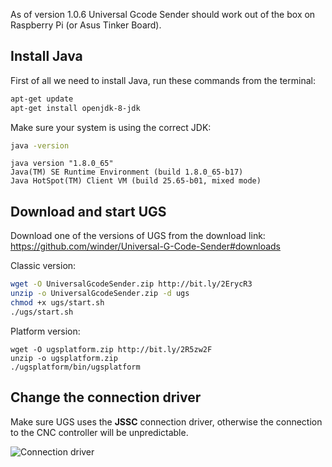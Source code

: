 As of version 1.0.6 Universal Gcode Sender should work out of the box on Raspberry Pi (or Asus Tinker Board).

## Install Java
First of all we need to install Java, run these commands from the terminal: 
```bash
apt-get update
apt-get install openjdk-8-jdk
```

Make sure your system is using the correct JDK:
```bash
java -version
```

```
java version "1.8.0_65"
Java(TM) SE Runtime Environment (build 1.8.0_65-b17)
Java HotSpot(TM) Client VM (build 25.65-b01, mixed mode)
```

## Download and start UGS
Download one of the versions of UGS from the download link: https://github.com/winder/Universal-G-Code-Sender#downloads

Classic version:
```bash
wget -O UniversalGcodeSender.zip http://bit.ly/2ErycR3
unzip -o UniversalGcodeSender.zip -d ugs
chmod +x ugs/start.sh
./ugs/start.sh
```

Platform version:
```
wget -O ugsplatform.zip http://bit.ly/2R5zw2F
unzip -o ugsplatform.zip
./ugsplatform/bin/ugsplatform
```

## Change the connection driver
Make sure UGS uses the **JSSC** connection driver, otherwise the connection to the CNC controller will be unpredictable.

![Connection driver](https://user-images.githubusercontent.com/8962024/40659348-4a279b84-634e-11e8-91f6-19bcc6f0e16e.png)
